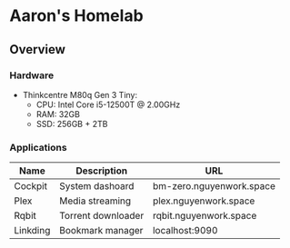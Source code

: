 # Aaron's Homelab

## Overview

### Hardware

- Thinkcentre M80q Gen 3 Tiny:
  - CPU: Intel Core i5-12500T @ 2.00GHz
  - RAM: 32GB
  - SSD: 256GB + 2TB

### Applications

| Name     | Description        | URL                      |
| -------- | ------------------ | ------------------------ |
| Cockpit  | System dashoard    | bm-zero.nguyenwork.space |
| Plex     | Media streaming    | plex.nguyenwork.space    |
| Rqbit    | Torrent downloader | rqbit.nguyenwork.space   |
| Linkding | Bookmark manager   | localhost:9090           |
